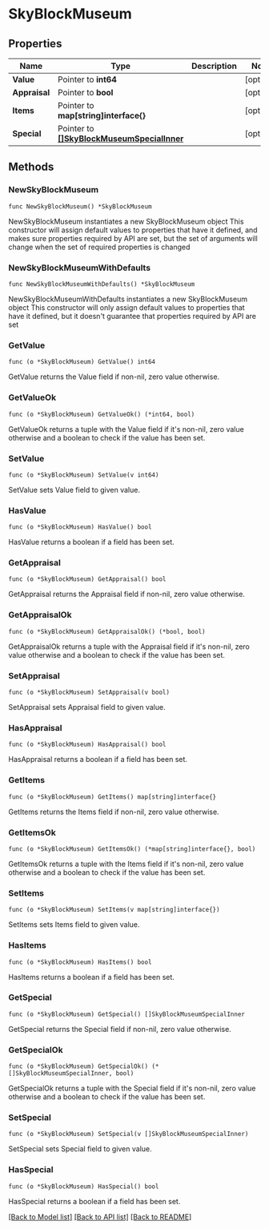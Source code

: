 # SkyBlockMuseum

## Properties

Name | Type | Description | Notes
------------ | ------------- | ------------- | -------------
**Value** | Pointer to **int64** |  | [optional] 
**Appraisal** | Pointer to **bool** |  | [optional] 
**Items** | Pointer to **map[string]interface{}** |  | [optional] 
**Special** | Pointer to [**[]SkyBlockMuseumSpecialInner**](SkyBlockMuseumSpecialInner.md) |  | [optional] 

## Methods

### NewSkyBlockMuseum

`func NewSkyBlockMuseum() *SkyBlockMuseum`

NewSkyBlockMuseum instantiates a new SkyBlockMuseum object
This constructor will assign default values to properties that have it defined,
and makes sure properties required by API are set, but the set of arguments
will change when the set of required properties is changed

### NewSkyBlockMuseumWithDefaults

`func NewSkyBlockMuseumWithDefaults() *SkyBlockMuseum`

NewSkyBlockMuseumWithDefaults instantiates a new SkyBlockMuseum object
This constructor will only assign default values to properties that have it defined,
but it doesn't guarantee that properties required by API are set

### GetValue

`func (o *SkyBlockMuseum) GetValue() int64`

GetValue returns the Value field if non-nil, zero value otherwise.

### GetValueOk

`func (o *SkyBlockMuseum) GetValueOk() (*int64, bool)`

GetValueOk returns a tuple with the Value field if it's non-nil, zero value otherwise
and a boolean to check if the value has been set.

### SetValue

`func (o *SkyBlockMuseum) SetValue(v int64)`

SetValue sets Value field to given value.

### HasValue

`func (o *SkyBlockMuseum) HasValue() bool`

HasValue returns a boolean if a field has been set.

### GetAppraisal

`func (o *SkyBlockMuseum) GetAppraisal() bool`

GetAppraisal returns the Appraisal field if non-nil, zero value otherwise.

### GetAppraisalOk

`func (o *SkyBlockMuseum) GetAppraisalOk() (*bool, bool)`

GetAppraisalOk returns a tuple with the Appraisal field if it's non-nil, zero value otherwise
and a boolean to check if the value has been set.

### SetAppraisal

`func (o *SkyBlockMuseum) SetAppraisal(v bool)`

SetAppraisal sets Appraisal field to given value.

### HasAppraisal

`func (o *SkyBlockMuseum) HasAppraisal() bool`

HasAppraisal returns a boolean if a field has been set.

### GetItems

`func (o *SkyBlockMuseum) GetItems() map[string]interface{}`

GetItems returns the Items field if non-nil, zero value otherwise.

### GetItemsOk

`func (o *SkyBlockMuseum) GetItemsOk() (*map[string]interface{}, bool)`

GetItemsOk returns a tuple with the Items field if it's non-nil, zero value otherwise
and a boolean to check if the value has been set.

### SetItems

`func (o *SkyBlockMuseum) SetItems(v map[string]interface{})`

SetItems sets Items field to given value.

### HasItems

`func (o *SkyBlockMuseum) HasItems() bool`

HasItems returns a boolean if a field has been set.

### GetSpecial

`func (o *SkyBlockMuseum) GetSpecial() []SkyBlockMuseumSpecialInner`

GetSpecial returns the Special field if non-nil, zero value otherwise.

### GetSpecialOk

`func (o *SkyBlockMuseum) GetSpecialOk() (*[]SkyBlockMuseumSpecialInner, bool)`

GetSpecialOk returns a tuple with the Special field if it's non-nil, zero value otherwise
and a boolean to check if the value has been set.

### SetSpecial

`func (o *SkyBlockMuseum) SetSpecial(v []SkyBlockMuseumSpecialInner)`

SetSpecial sets Special field to given value.

### HasSpecial

`func (o *SkyBlockMuseum) HasSpecial() bool`

HasSpecial returns a boolean if a field has been set.


[[Back to Model list]](../README.md#documentation-for-models) [[Back to API list]](../README.md#documentation-for-api-endpoints) [[Back to README]](../README.md)


